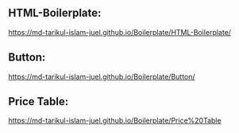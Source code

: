 ## HTML-Boilerplate:

https://md-tarikul-islam-juel.github.io/Boilerplate/HTML-Boilerplate/

## Button:

https://md-tarikul-islam-juel.github.io/Boilerplate/Button/

## Price Table:

https://md-tarikul-islam-juel.github.io/Boilerplate/Price%20Table
